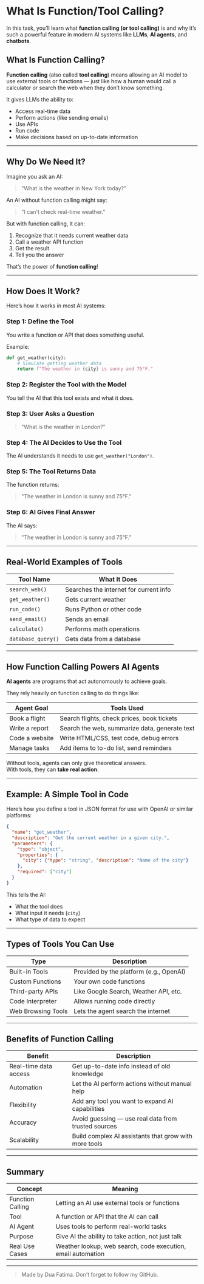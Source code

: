 # What Is Function/Tool Calling?

In this task, you’ll learn what **function calling (or tool calling)** is and why it’s such a powerful feature in modern AI systems like **LLMs**, **AI agents**, and **chatbots**.

##  What Is Function Calling?

**Function calling** (also called **tool calling**) means allowing an AI model to use external tools or functions — just like how a human would call a calculator or search the web when they don’t know something.

It gives LLMs the ability to:
- Access real-time data
- Perform actions (like sending emails)
- Use APIs
- Run code
- Make decisions based on up-to-date information

---

##  Why Do We Need It?

Imagine you ask an AI:
> "What is the weather in New York today?"

An AI without function calling might say:
> "I can't check real-time weather."

But with function calling, it can:
1. Recognize that it needs current weather data
2. Call a weather API function
3. Get the result
4. Tell you the answer

That’s the power of **function calling**!

---

##  How Does It Work?

Here’s how it works in most AI systems:

### Step 1: Define the Tool
You write a function or API that does something useful.

Example:

```python
def get_weather(city):
    # Simulate getting weather data
    return f"The weather in {city} is sunny and 75°F."
```

### Step 2: Register the Tool with the Model
You tell the AI that this tool exists and what it does.

### Step 3: User Asks a Question
> "What is the weather in London?"

### Step 4: The AI Decides to Use the Tool
The AI understands it needs to use `get_weather("London")`.

### Step 5: The Tool Returns Data
The function returns:
> "The weather in London is sunny and 75°F."

### Step 6: AI Gives Final Answer
The AI says:
> "The weather in London is sunny and 75°F."

---

## Real-World Examples of Tools

| Tool Name | What It Does |
|----------|--------------|
| `search_web()` | Searches the internet for current info |
| `get_weather()` | Gets current weather |
| `run_code()` | Runs Python or other code |
| `send_email()` | Sends an email |
| `calculate()` | Performs math operations |
| `database_query()` | Gets data from a database |

---

## How Function Calling Powers AI Agents

**AI agents** are programs that act autonomously to achieve goals.

They rely heavily on function calling to do things like:

| Agent Goal | Tools Used |
|-----------|------------|
| Book a flight | Search flights, check prices, book tickets |
| Write a report | Search the web, summarize data, generate text |
| Code a website | Write HTML/CSS, test code, debug errors |
| Manage tasks | Add items to to-do list, send reminders |

Without tools, agents can only give theoretical answers.  
With tools, they can **take real action**.

---

## Example: A Simple Tool in Code

Here’s how you define a tool in JSON format for use with OpenAI or similar platforms:

```json
{
  "name": "get_weather",
  "description": "Get the current weather in a given city.",
  "parameters": {
    "type": "object",
    "properties": {
      "city": {"type": "string", "description": "Name of the city"}
    },
    "required": ["city"]
  }
}
```

This tells the AI:
- What the tool does
- What input it needs (`city`)
- What type of data to expect

---

## Types of Tools You Can Use

| Type | Description |
|------|-------------|
| Built-in Tools | Provided by the platform (e.g., OpenAI) |
| Custom Functions | Your own code functions |
| Third-party APIs | Like Google Search, Weather API, etc. |
| Code Interpreter | Allows running code directly |
| Web Browsing Tools | Lets the agent search the internet |

---

## Benefits of Function Calling

| Benefit | Description |
|--------|-------------|
| Real-time data access | Get up-to-date info instead of old knowledge |
| Automation | Let the AI perform actions without manual help |
| Flexibility | Add any tool you want to expand AI capabilities |
| Accuracy | Avoid guessing — use real data from trusted sources |
| Scalability | Build complex AI assistants that grow with more tools |

---

##  Summary

| Concept | Meaning |
|--------|---------|
| Function Calling | Letting an AI use external tools or functions |
| Tool | A function or API that the AI can call |
| AI Agent | Uses tools to perform real-world tasks |
| Purpose | Give AI the ability to take action, not just talk |
| Real Use Cases | Weather lookup, web search, code execution, email automation |

---

> Made by Dua Fatima. Don't forget to follow my GitHub.
